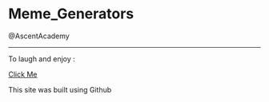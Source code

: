 # Meme_Generators
@AscentAcademy
<hr>
To laugh and enjoy :

[Click Me](https://suchismita004.github.io/Meme_Generators/)

This site was built using Github 
